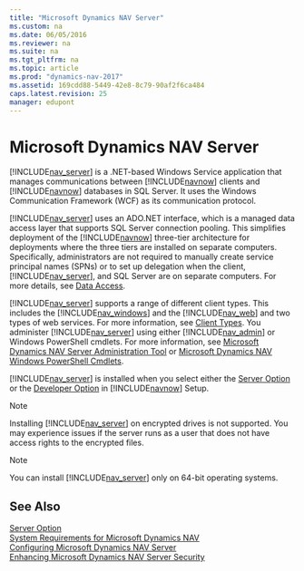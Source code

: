 ```yaml
---
title: "Microsoft Dynamics NAV Server"
ms.custom: na
ms.date: 06/05/2016
ms.reviewer: na
ms.suite: na
ms.tgt_pltfrm: na
ms.topic: article
ms.prod: "dynamics-nav-2017"
ms.assetid: 169cdd88-5449-42e8-8c79-90af2f6ca484
caps.latest.revision: 25
manager: edupont
---
```

# Microsoft Dynamics NAV Server
[!INCLUDE[nav_server](includes/nav_server_md.md)] is a .NET-based Windows Service application that manages communications between [!INCLUDE[navnow](includes/navnow_md.md)] clients and [!INCLUDE[navnow](includes/navnow_md.md)] databases in SQL Server. It uses the Windows Communication Framework \(WCF\) as its communication protocol.  

 [!INCLUDE[nav_server](includes/nav_server_md.md)] uses an ADO.NET interface, which is a managed data access layer that supports SQL Server connection pooling. This simplifies deployment of the [!INCLUDE[navnow](includes/navnow_md.md)] three-tier architecture for deployments where the three tiers are installed on separate computers. Specifically, administrators are not required to manually create service principal names \(SPNs\) or to set up delegation when the client, [!INCLUDE[nav_server](includes/nav_server_md.md)], and SQL Server are on separate computers. For more details, see [Data Access](Data-Access.md).  

 [!INCLUDE[nav_server](includes/nav_server_md.md)] supports a range of different client types. This includes the [!INCLUDE[nav_windows](includes/nav_windows_md.md)] and the [!INCLUDE[nav_web](includes/nav_web_md.md)] and two types of web services. For more information, see [Client Types](Client-Types.md). You administer [!INCLUDE[nav_server](includes/nav_server_md.md)] using either [!INCLUDE[nav_admin](includes/nav_admin_md.md)] or Windows PowerShell cmdlets. For more information, see  [Microsoft Dynamics NAV Server Administration Tool](Microsoft-Dynamics-NAV-Server-Administration-Tool.md) or [Microsoft Dynamics NAV Windows PowerShell Cmdlets](Microsoft-Dynamics-NAV-Windows-PowerShell-Cmdlets.md).  

 [!INCLUDE[nav_server](includes/nav_server_md.md)] is installed when you select either the [Server Option](Server-Option.md) or the [Developer Option](Developer-Option.md) in [!INCLUDE[navnow](includes/navnow_md.md)] Setup.  

> [!NOTE]  
>  Installing [!INCLUDE[nav_server](includes/nav_server_md.md)] on encrypted drives is not supported. You may experience issues if the server runs as a user that does not have access rights to the encrypted files.  

> [!NOTE]  
>  You can install [!INCLUDE[nav_server](includes/nav_server_md.md)] only on 64-bit operating systems.  

## See Also  
 [Server Option](Server-Option.md)   
 [System Requirements for Microsoft Dynamics NAV](System-Requirements-for-Microsoft-Dynamics-NAV.md)   
 [Configuring Microsoft Dynamics NAV Server](Configuring-Microsoft-Dynamics-NAV-Server.md)   
 [Enhancing Microsoft Dynamics NAV Server Security](Enhancing-Microsoft-Dynamics-NAV-Server-Security.md)
